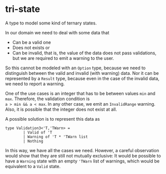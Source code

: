 # tri-state

A type to model some kind of ternary states. 

In our domain we need to deal with some data that 
- Can be a valid one
- Does not exists or 
- Can be invalid, that is, the value of the data does not pass validations,
but we are required to emit a warning to the user. 

So this cannot be modeled with an `Option` type, because we need to distinguish
between the valid and invalid (with warning) data. Nor it can be represented
by a `Result` type, because even in the case of the invalid data, we need to
report a warning.

One of the use cases is an integer that has to be between values
`min` and `max`. Therefore, the validation condition is  
`a > min && a < max`. In any other case, we emit an `InvalidRange` warning.
Also, it is possible that the integer does not exist at all.

A possible solution is to represent this data as
```f#
type Validation3<'T,'TWarn> =  
        | Valid of 'T
        | Warning of 'T * 'TWarn list  
        | Nothing 
```
In this way, we have all the cases we need.
However, a careful observation would show that they are still not
mutually exclusive: It would be possible to have a `Warning` state with
an empty `'TWarn` list of warnings, which would be equivalent to a `Valid`
state. 






